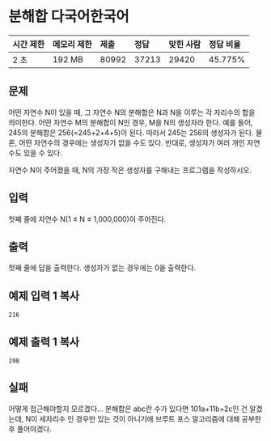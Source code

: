 # 분해합 다국어한국어  

| 시간 제한 | 메모리 제한 | 제출  | 정답  | 맞힌 사람 | 정답 비율 |
| :-------- | :---------- | :---- | :---- | :-------- | :-------- |
| 2 초      | 192 MB      | 80992 | 37213 | 29420     | 45.775%   |

## 문제

어떤 자연수 N이 있을 때, 그 자연수 N의 분해합은 N과 N을 이루는 각 자리수의 합을 의미한다. 어떤 자연수 M의 분해합이 N인 경우, M을 N의 생성자라 한다. 예를 들어, 245의 분해합은 256(=245+2+4+5)이 된다. 따라서 245는 256의 생성자가 된다. 물론, 어떤 자연수의 경우에는 생성자가 없을 수도 있다. 반대로, 생성자가 여러 개인 자연수도 있을 수 있다.

자연수 N이 주어졌을 때, N의 가장 작은 생성자를 구해내는 프로그램을 작성하시오.

## 입력

첫째 줄에 자연수 N(1 ≤ N ≤ 1,000,000)이 주어진다.

## 출력

첫째 줄에 답을 출력한다. 생성자가 없는 경우에는 0을 출력한다.

## 예제 입력 1 복사

```
216
```

## 예제 출력 1 복사

```
198
```



## 실패

어떻게 접근해야할지 모르겠다...
분해합은 abc란 수가 있다면 101a+11b+2c인 건 알겠는데, N이 세자리수 인 경우만 있는 것이 아니기에
브루트 포스 알고리즘에 대해 공부한 후 풀어야겠다.

~~~java
~~~

